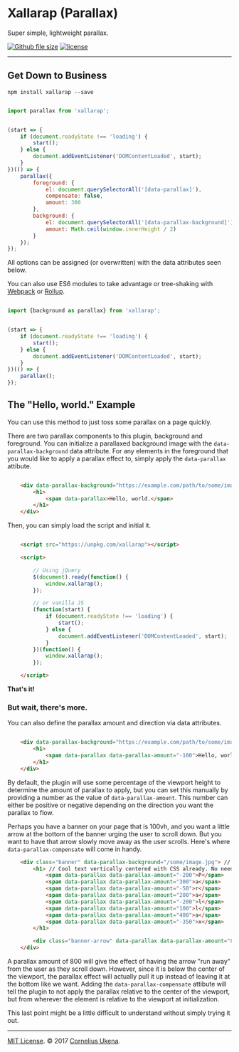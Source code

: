 # Xallarap (Parallax)

Super simple, lightweight parallax.

[![Github file size](https://img.shields.io/github/size/corneliusio/xallarap/dist/parallax.min.js.svg?style=flat-square)]() [![license](https://img.shields.io/github/license/corneliusio/xallarap.svg?style=flat-square)](https://github.com/corneliusio/xallarap/blob/master/LICENSE)

---

## Get Down to Business

`npm install xallarap --save`

```js

import parallax from 'xallarap';


(start => {
    if (document.readyState !== 'loading') {
        start();
    } else {
        document.addEventListener('DOMContentLoaded', start);
    }
})(() => {
    parallax({
        foreground: {
            el: document.querySelectorAll('[data-parallax]'),
            compensate: false,
            amount: 300
        },
        background: {
            el: document.querySelectorAll('[data-parallax-background]'), // Assign path to image to value of `data-parallax-background` in your HTML
            amount: Math.ceil(window.innerHeight / 2)
        }
    });
});

```

All options can be assigned (or overwritten) with the data attributes seen below.

You can also use ES6 modules to take advantage or tree-shaking with [Webpack](https://webpack.js.org) or [Rollup](https://rollupjs.org).

```js

import {background as parallax} from 'xallarap';


(start => {
    if (document.readyState !== 'loading') {
        start();
    } else {
        document.addEventListener('DOMContentLoaded', start);
    }
})(() => {
    parallax();
});

```


## The "Hello, world." Example

You can use this method to just toss some parallax on a page quickly.

There are two parallax components to this plugin, background and foreground. You can initialize a parallaxed background image with the `data-parallax-background` data attribute. For any elements in the foreground that you would like to apply a parallax effect to, simply apply the `data-parallax` attibute.

```html

    <div data-parallax-background="https://example.com/path/to/some/image.jpg">
        <h1>
            <span data-parallax>Hello, world.</span>
        </h1>
    </div>

```

Then, you can simply load the script and initial it.

```html

    <script src="https://unpkg.com/xallarap"></script>

    <script>

        // Using jQuery
        $(document).ready(function() {
            window.xallarap();
        });

        // or vanilla JS
        (function(start) {
            if (document.readyState !== 'loading') {
                start();
            } else {
                document.addEventListener('DOMContentLoaded', start);
            }
        })(function() {
            window.xallarap();
        });

    </script>

```

**That's it!**

### But wait, there's more.

You can also define the parallax amount and direction via data attributes.

```html

    <div data-parallax-background="https://example.com/path/to/some/image.jpg" data-parallax-amount="200">
        <h1>
            <span data-parallax data-parallax-amount="-100">Hello, world.</span>
        </h1>
    </div>

```

By default, the plugin will use some percentage of the viewport height to determine the amount of parallax to apply, but you can set this manually by providing a number as the value of `data-parallax-amount`. This number can either be positive or negative depending on the direction you want the parallax to flow.

Perhaps you have a banner on your page that is 100vh, and you want a little arrow at the bottom of the banner urging the user to scroll down. But you want to have that arrow slowly move away as the user scrolls. Here's where `data-parallax-compensate` will come in handy.

```html
    <div class="banner" data-parallax-background="/some/image.jpg"> // height: 100vh;
        <h1> // Cool text vertically centered with CSS already. No need to adjust starting position of letters.
            <span data-parallax data-parallax-amount="-200">P</span>
            <span data-parallax data-parallax-amount="300">a</span>
            <span data-parallax data-parallax-amount="-50">r</span>
            <span data-parallax data-parallax-amount="200">a</span>
            <span data-parallax data-parallax-amount="-200">l</span>
            <span data-parallax data-parallax-amount="100">l</span>
            <span data-parallax data-parallax-amount="400">a</span>
            <span data-parallax data-parallax-amount="-350">x</span>
        </h1>

        <div class="banner-arrow" data-parallax data-parallax-amount="800" data-parallax-compensate>&darr;</div> // Absolutely positioned center bottom of banner.
    </div>
```

A parallax amount of 800 will give the effect of having the arrow "run away" from the user as they scroll down. However, since it is below the center of the viewport, the parallax effect will actually pull it up instead of leaving it at the bottom like we want. Adding the `data-parallax-compensate` attibute will tell the plugin to not apply the parallax relative to the center of the viewport, but from wherever the element is relative to the viewport at initialization.

This last point might be a little difficult to understand without simply trying it out.

---

[MIT License](LICENSE.md). © 2017 [Cornelius Ukena](https://cornelius.io).

